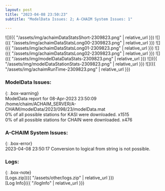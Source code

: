 ```yaml
---
layout: post
title: "2023-04-08 23:50:23"
subtitle: "ModelData Issues: 2; A-CHAIM System Issues: 1"

---
```


![]({{ "/assets/img/achaimDataStatsShort-2309823.png" | relative_url }})
![]({{ "/assets/img/achaimDataStatsLong00-2309823.png" | relative_url }})
![]({{ "/assets/img/achaimDataStatsLong01-2309823.png" | relative_url }})
![]({{ "/assets/img/achaimDataStatsLong02-2309823.png" | relative_url }})
![]({{ "/assets/img/modelDataDataStats-2309823.png" | relative_url }})
![]({{ "/assets/img/modelDataStationStats-2309823.png" | relative_url }})
![]({{ "/assets/img/achaimRunTime-2309823.png" | relative_url }})


### ModelData Issues:  
  
{: .box-warning}  
 ModelData report for 08-Apr-2023 23:50:09   
 /home/chaim/ACHAIM_SERVER/A-CHAIM/modelData/2023/098/23/modelData.mat   
 0% of all possible stations for KASI were downloaded. x1515   
 0% of all possible stations for CHAIN were downloaded. x476   
  
### A-CHAIM System Issues:  
  
{: .box-error}  
2023-04-08 23:50:17 Conversion to logical from string is not possible.  

### Logs:  
  
{: .box-note}  
[Logs.zip]({{ "/assets/other/logs.zip" | relative_url }})  
[Log Info]({{ "/logInfo" | relative_url }})  
